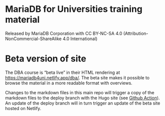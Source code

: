 # MariaDB for Universities training material 
Released by MariaDB Corporation with CC BY-NC-SA 4.0 (Attribution-NonCommercial-ShareAlike 4.0 International)

# Beta version of site

The DBA course is “beta live” in their HTML rendering at https://mariadb4uni.netlify.app/dba/. The beta site makes it possible to browse the material in a more readable format with overviews. 

Changes to the markdown files in this main repo will trigger a copy of the markdown files to the deploy branch with the Hugo site (see [Github Action](https://github.com/MariaDB/mariadb-for-universities/actions/workflows/copy-dba-content.yml)). An update of the deploy branch will in turn trigger an update of the beta site hosted on Netlify. 
